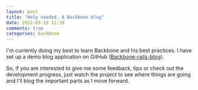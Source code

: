 ```yaml
---
layout: post
title: "Help needed, A Backbone blog"
date: 2012-03-19 12:39
comments: true
categories: backbone
---
```


I'm currently doing my best to learn Backbone and his best practices. I have set up a demo blog application on GitHub ([Backbone-rails-blog](https://github.com/sebastienlachance/backbone-rails-blog)).

So, if you are interested to give me some feedback, tips or check out the development progress, just watch the project to see where things are going and I'll blog the important parts as I move forward.
